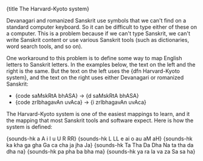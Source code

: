 {title The Harvard-Kyoto system}

Devanagari and romanized Sanskrit use symbols that we can't find on a standard
computer keyboard. So it can be difficult to type either of these on a
computer. This is a problem because if we can't type Sanskrit, we can't write
Sanskrit content or use various Sanskrit tools (such as dictionaries, word
search tools, and so on).

One workaround to this problem is to define some way to map English letters to
Sanskrit letters. In the examples below, the text on the left and the right is
the same. But the text on the left uses the {dfn Harvard-Kyoto system}, and
the text on the right uses either Devanagari or romanized Sanskrit:

<ul class=examples>
<li>{code saMskRtA bhASA} &rarr; {d saMskRtA bhASA}</li>
<li>{code zrIbhagavAn uvAca} &rarr; {i zrIbhagavAn uvAca}</li>
</ul>

The Harvard-Kyoto system is one of the easiest mappings to learn, and it the
mapping that most Sanskrit tools and software expect. Here is how the system is
defined:

{sounds-hk a A i I u U R RR}
{sounds-hk L LL e ai o au aM aH}
{sounds-hk ka kha ga gha Ga ca cha ja jha Ja}
{sounds-hk Ta Tha Da Dha Na ta tha da dha na}
{sounds-hk pa pha ba bha ma}
{sounds-hk ya ra la va za Sa sa ha}
